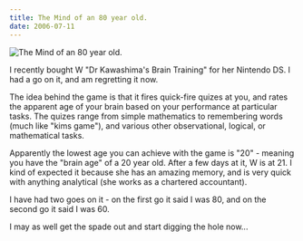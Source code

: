 ```yaml
---
title: The Mind of an 80 year old.
date: 2006-07-11
---
```


![The Mind of an 80 year old.](https://source.unsplash.com/0gkw_9fy0eQ/1600x900)

I recently bought W "Dr Kawashima's Brain Training" for her Nintendo DS. I had a go on it, and am regretting it now.

The idea behind the game is that it fires quick-fire quizes at you, and rates the apparent age of your brain based on your performance at particular tasks. The quizes range from simple mathematics to remembering words (much like "kims game"), and various other observational, logical, or mathematical tasks.

Apparently the lowest age you can achieve with the game is "20" - meaning you have the "brain age" of a 20 year old. After a few days at it, W is at 21. I kind of expected it because she has an amazing memory, and is very quick with anything analytical (she works as a chartered accountant).

I have had two goes on it - on the first go it said I was 80, and on the second go it said I was 60.

I may as well get the spade out and start digging the hole now...